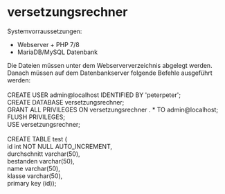 # versetzungsrechner
Systemvorraussetzungen: 
 - Webserver + PHP 7/8 
 - MariaDB/MySQL Datenbank
 
Die Dateien müssen unter dem Webserververzeichnis abgelegt werden. \
Danach müssen auf dem Datenbankserver folgende Befehle ausgeführt werden: \
\
 CREATE USER admin@localhost IDENTIFIED BY 'peterpeter'; \
 CREATE DATABASE versetzungsrechner; \
 GRANT ALL PRIVILEGES ON versetzungsrechner . * TO admin@localhost; \
 FLUSH PRIVILEGES; \
 USE versetzungsrechner; \
 \
 CREATE TABLE test ( \
	id int NOT NULL AUTO_INCREMENT, \
	durchschnitt varchar(50), \
	bestanden varchar(50), \
	name varchar(50), \
	klasse varchar(50), \
	primary key (id));

